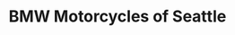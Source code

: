 ---
title: "BMW Motorcycles of Seattle"
url: /seattle/bmw-motorcycles-of-seattle/
shop: Motorrad
---